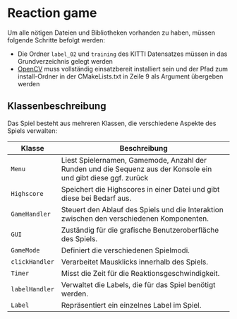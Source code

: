 # Reaction game

Um alle nötigen Dateien und Bibliotheken vorhanden zu haben, müssen folgende Schritte befolgt werden:
- Die Ordner `label_02` und `training` des KITTI Datensatzes müssen in das Grundverzeichnis gelegt werden
- [OpenCV](https://opencv.org/releases/) muss vollständig einsatzbereit installiert sein und der Pfad zum install-Ordner in der CMakeLists.txt in Zeile 9 als Argument übergeben werden

## Klassenbeschreibung

Das Spiel besteht aus mehreren Klassen, die verschiedene Aspekte des Spiels verwalten:

| Klasse       | Beschreibung                                                                                                                                              |
|--------------|-----------------------------------------------------------------------------------------------------------------------------------------------------------|
| `Menu`         | Liest Spielernamen, Gamemode, Anzahl der Runden und die Sequenz aus der Konsole ein und gibt diese ggf. zurück                                            |
| `Highscore`     | Speichert die Highscores in einer Datei und gibt diese bei Bedarf aus. |
| `GameHandler`  | Steuert den Ablauf des Spiels und die Interaktion zwischen den verschiedenen Komponenten.                                                                 |
| `GUI`          | Zuständig für die grafische Benutzeroberfläche des Spiels.                                                                                                |
| `GameMode`     | Definiert die verschiedenen Spielmodi.                                                                                                                    |
| `clickHandler` | Verarbeitet Mausklicks innerhalb des Spiels.                                                                                                              |
| `Timer`        | Misst die Zeit für die Reaktionsgeschwindigkeit.                                                                                                          |
| `labelHandler` | Verwaltet die Labels, die für das Spiel benötigt werden.                                                                                                  |
| `Label`        | Repräsentiert ein einzelnes Label im Spiel.                                                                                                               |

